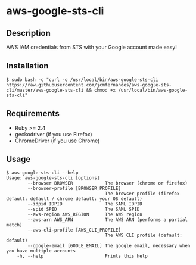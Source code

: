 # aws-google-sts-cli

## Description

AWS IAM credentials from STS with your Google account made easy!

## Installation

```
$ sudo bash -c "curl -o /usr/local/bin/aws-google-sts-cli https://raw.githubusercontent.com/jcmfernandes/aws-google-sts-cli/master/aws-google-sts-cli && chmod +x /usr/local/bin/aws-google-sts-cli"
```

## Requirements

* Ruby >= 2.4
* geckodriver (if you use Firefox)
* ChromeDriver (if you use Chrome)

## Usage

```
$ aws-google-sts-cli --help
Usage: aws-google-sts-cli [options]
        --browser BROWSER            The browser (chrome or firefox)
        --browser-profile [BROWSER_PROFILE]
                                     The browser profile (firefox default: default / chrome default: your OS default)
        --idpid IDPID                The SAML IDPID
        --spid SPID                  The SAML SPID
        --aws-region AWS_REGION      The AWS region
        --aws-arn AWS_ARN            The AWS ARN (performs a partial match)
        --aws-cli-profile [AWS_CLI_PROFILE]
                                     The AWS CLI profile (default: default)
        --google-email [GOOLE_EMAIL] The google email, necessary when you have multiple accounts
    -h, --help                       Prints this help
```
